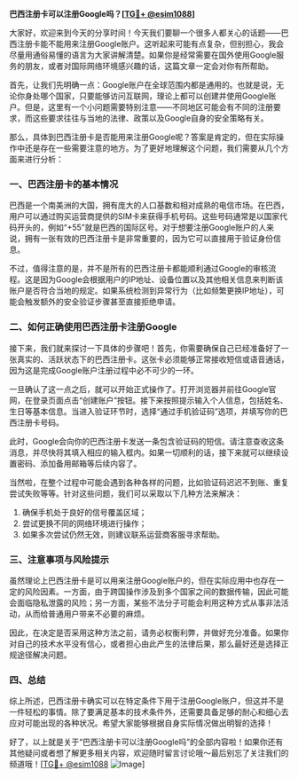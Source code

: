 **巴西注册卡可以注册Google吗？[[TG💪+ @esim1088](https://t.me/s/esim1088)]**

大家好，欢迎来到今天的分享时间！今天我们要聊一个很多人都关心的话题——巴西注册卡能不能用来注册Google账户。这听起来可能有点复杂，但别担心，我会尽量用通俗易懂的语言为大家讲解清楚。如果你是经常需要在国外使用Google服务的朋友，或者对国际网络环境感兴趣的话，这篇文章一定会对你有所帮助。

首先，让我们先明确一点：Google账户在全球范围内都是通用的。也就是说，无论你身处哪个国家，只要能够访问互联网，理论上都可以创建并使用Google账户。但是，这里有一个小问题需要特别注意——不同地区可能会有不同的注册要求，而这些要求往往与当地的法律、政策以及Google自身的安全策略有关。

那么，具体到巴西注册卡是否能用来注册Google呢？答案是肯定的，但在实际操作中还是存在一些需要注意的地方。为了更好地理解这个问题，我们需要从几个方面来进行分析：

### 一、巴西注册卡的基本情况

巴西是一个南美洲的大国，拥有庞大的人口基数和相对成熟的电信市场。在巴西，用户可以通过购买运营商提供的SIM卡来获得手机号码。这些号码通常是以国家代码开头的，例如“+55”就是巴西的国际区号。对于想要注册Google账户的人来说，拥有一张有效的巴西注册卡是非常重要的，因为它可以直接用于验证身份信息。

不过，值得注意的是，并不是所有的巴西注册卡都能顺利通过Google的审核流程。这是因为Google会根据用户的IP地址、设备位置以及其他相关信息来判断该账户是否符合当地的规定。如果系统检测到异常行为（比如频繁更换IP地址），可能会触发额外的安全验证步骤甚至直接拒绝申请。

### 二、如何正确使用巴西注册卡注册Google

接下来，我们就来探讨一下具体的步骤吧！首先，你需要确保自己已经准备好了一张真实的、活跃状态下的巴西注册卡。这张卡必须能够正常接收短信或语音通话，因为这是完成Google账户注册过程中必不可少的一环。

一旦确认了这一点之后，就可以开始正式操作了。打开浏览器并前往Google官网，在登录页面点击“创建账户”按钮。接下来按照提示输入个人信息，包括姓名、生日等基本信息。当进入验证环节时，选择“通过手机验证码”选项，并填写你的巴西注册卡号码。

此时，Google会向你的巴西注册卡发送一条包含验证码的短信。请注意查收这条消息，并尽快将其填入相应的输入框内。如果一切顺利的话，接下来就可以继续设置密码、添加备用邮箱等后续内容了。

当然啦，在整个过程中可能会遇到各种各样的问题，比如验证码迟迟不到账、重复尝试失败等等。针对这些问题，我们可以采取以下几种方法来解决：

1. 确保手机处于良好的信号覆盖区域；
2. 尝试更换不同的网络环境进行操作；
3. 如果多次尝试仍然无效，则建议联系运营商客服寻求帮助。

### 三、注意事项与风险提示

虽然理论上巴西注册卡是可以用来注册Google账户的，但在实际应用中也存在一定的风险因素。一方面，由于跨国操作涉及到多个国家之间的数据传输，因此可能会面临隐私泄露的风险；另一方面，某些不法分子可能会利用这种方式从事非法活动，从而给普通用户带来不必要的麻烦。

因此，在决定是否采用这种方法之前，请务必权衡利弊，并做好充分准备。如果你对自己的技术水平没有信心，或者担心由此产生的法律后果，那么最好还是选择正规途径解决问题。

### 四、总结

综上所述，巴西注册卡确实可以在特定条件下用于注册Google账户，但这并不是一件轻松的事情。除了要满足基本的技术条件外，还需要具备足够的耐心和细心去应对可能出现的各种状况。希望大家能够根据自身实际情况做出明智的选择！

好了，以上就是关于“巴西注册卡可以注册Google吗”的全部内容啦！如果你还有其他疑问或者想了解更多相关内容，欢迎随时留言讨论哦～最后别忘了关注我们的频道哦！[[TG💪+ @esim1088](https://t.me/s/esim1088) ![Image](https://i.postimg.cc/4NQfJmqS/Snipaste-2025-05-13-00-14-12.png)]